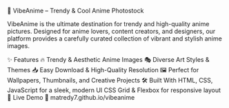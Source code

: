 🎨 VibeAnime – Trendy & Cool Anime Photostock

VibeAnime is the ultimate destination for trendy and high-quality anime pictures. Designed for anime lovers, content creators, and designers, our platform provides a carefully curated collection of vibrant and stylish anime images.

✨ Features
  🔥 Trendy & Aesthetic Anime Images
  🎭 Diverse Art Styles & Themes
  📥 Easy Download & High-Quality Resolution
  🖼️ Perfect for Wallpapers, Thumbnails, and Creative Projects
🛠️ Built With
  HTML, CSS, JavaScript for a sleek, modern UI
  CSS Grid & Flexbox for responsive layout
🚀 Live Demo
  🔗 matredy7.github.io/vibeanime

